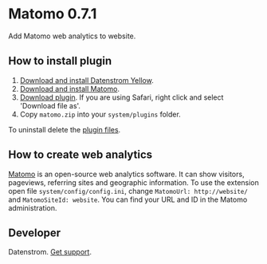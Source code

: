 Matomo 0.7.1
============
Add Matomo web analytics to website.

## How to install plugin

1. [Download and install Datenstrom Yellow](https://github.com/datenstrom/yellow/).
2. [Download and install Matomo](http://matomo.org/).
3. [Download plugin](https://github.com/datenstrom/yellow-extensions/raw/master/zip/matomo.zip). If you are using Safari, right click and select 'Download file as'.
4. Copy `matomo.zip` into your `system/plugins` folder.

To uninstall delete the [plugin files](update.ini).

## How to create web analytics

[Matomo](http://matomo.org/) is an open-source web analytics software. It can show visitors, pageviews, referring sites and geographic information. To use the extension open file `system/config/config.ini`, change `MatomoUrl: http://website/` and `MatomoSiteId: website`. You can find your URL and ID in the Matomo administration.

## Developer

Datenstrom. [Get support](https://developers.datenstrom.se/help/support).

